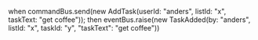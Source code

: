 when commandBus.send(new AddTask(userId: "anders", listId: "x", taskText: "get coffee"));
then eventBus.raise(new TaskAdded(by: "anders", listId: "x", taskId: "y", "taskText": "get coffee"))